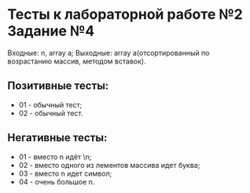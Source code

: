# Тесты к лабораторной работе №2 Задание №4

Входные: n, array a;
Выходные: array a(отсортированный по возрастанию массив, методом вставок).

## Позитивные тесты:

- 01 - обычный тест;
- 02 - обычный тест.

## Негативные тесты:

- 01 - вместо n идёт \n;
- 02 - вместо одного из лементов массива идeт буквa;
- 03 - вместо n идет символ;
- 04 - очень большое n.